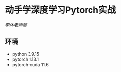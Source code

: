 # 动手学深度学习Pytorch实战


*李沐老师著*

## 环境
- python                    3.9.15               
- pytorch                   1.13.1         
- pytorch-cuda              11.6
